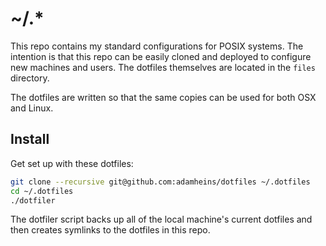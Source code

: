 # ~/.\*
This repo contains my standard configurations for POSIX systems. The intention
is that this repo can be easily cloned and deployed to configure new machines
and users. The dotfiles themselves are located in the `files` directory.

The dotfiles are written so that the same copies can be used for both OSX and
Linux.

## Install
Get set up with these dotfiles:
```bash
git clone --recursive git@github.com:adamheins/dotfiles ~/.dotfiles
cd ~/.dotfiles
./dotfiler
```
The dotfiler script backs up all of the local machine's current dotfiles and
then creates symlinks to the dotfiles in this repo.
